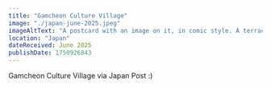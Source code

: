 ```yaml
---
title: "Gamcheon Culture Village"
image: "./japan-june-2025.jpeg"
imageAltText: "A postcard with an image on it, in comic style. A terraced hill of colourful houses."
location: "Japan"
dateReceived: June 2025
publishDate: 1750926843
---
```


Gamcheon Culture Village via Japan Post :)
